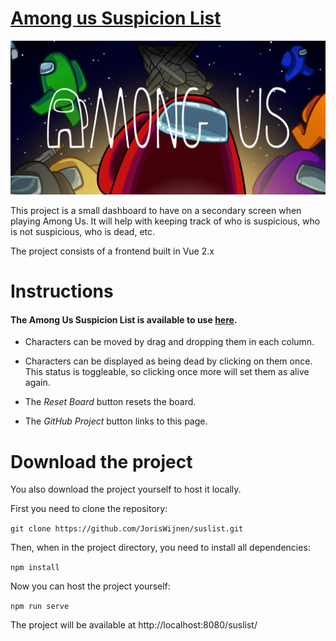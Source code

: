 # [Among us Suspicion List](https://joriswijnen.github.io/suslist/)
![among us header](https://github.com/JorisWijnen/suslist/blob/main/images/amongus.png "Among Us")

This project is a small dashboard to have on a secondary screen when playing Among Us. It will help with keeping track of who is suspicious, who is not suspicious, who is dead, etc.

The project consists of a frontend built in Vue 2.x

# Instructions

#### The Among Us Suspicion List is available to use [here](https://joriswijnen.github.io/suslist/).

- Characters can be moved by drag and dropping them in each column.

- Characters can be displayed as being dead by clicking on them once. This status is toggleable, so clicking once more will set them as alive again.

- The *Reset Board* button resets the board.

- The *GitHub Project* button links to this page.


# Download the project


You also download the project yourself to host it locally.

First you need to clone the repository:

`git clone https://github.com/JorisWijnen/suslist.git`


Then, when in the project directory, you need to install all dependencies:

`npm install`


Now you can host the project yourself:

`npm run serve`


The project will be available at http://localhost:8080/suslist/
